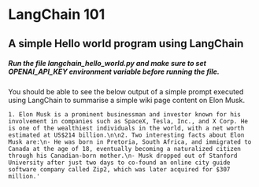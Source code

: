 # LangChain 101

## A simple Hello world program using LangChain

##### Run the file langchain_hello_world.py and make sure to set OPENAI_API_KEY environment variable before running the file.

You should be able to see the below output of a simple prompt executed using LangChain to summarise a simple wiki page content on Elon Musk.

```1. Elon Musk is a prominent businessman and investor known for his involvement in companies such as SpaceX, Tesla, Inc., and X Corp. He is one of the wealthiest individuals in the world, with a net worth estimated at US$214 billion.\n\n2. Two interesting facts about Elon Musk are:\n- He was born in Pretoria, South Africa, and immigrated to Canada at the age of 18, eventually becoming a naturalized citizen through his Canadian-born mother.\n- Musk dropped out of Stanford University after just two days to co-found an online city guide software company called Zip2, which was later acquired for $307 million.'```